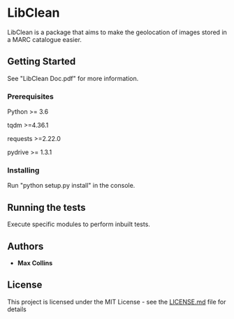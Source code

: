 # LibClean

LibClean is a package that aims to make the geolocation of images stored in a MARC catalogue easier.

## Getting Started

See "LibClean Doc.pdf" for more information.

### Prerequisites

Python >= 3.6

tqdm >=4.36.1

requests >=2.22.0

pydrive >= 1.3.1

### Installing

Run "python setup.py install" in the console.

## Running the tests

Execute specific modules to perform inbuilt tests.

## Authors

* **Max Collins** 

## License

This project is licensed under the MIT License - see the [LICENSE.md](LICENSE.md) file for details

